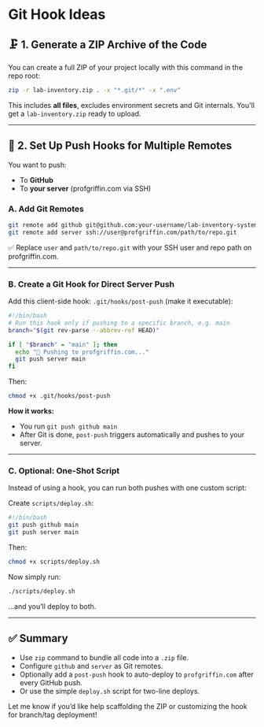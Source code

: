 # Git Hook Ideas

## 🗜️ 1. Generate a ZIP Archive of the Code

You can create a full ZIP of your project locally with this command in the repo root:

```bash
zip -r lab-inventory.zip . -x "*.git/*" -x ".env"
```

This includes **all files**, excludes environment secrets and Git internals. You'll get a `lab-inventory.zip` ready to upload.

---

## 🔁 2. Set Up Push Hooks for Multiple Remotes

You want to push:

- To **GitHub**
- To **your server** (profgriffin.com via SSH)

### A. Add Git Remotes

```bash
git remote add github git@github.com:your-username/lab-inventory-system.git
git remote add server ssh://user@profgriffin.com/path/to/repo.git
```

✅ Replace `user` and `path/to/repo.git` with your SSH user and repo path on profgriffin.com.

---

### B. Create a Git Hook for Direct Server Push

Add this client-side hook: `.git/hooks/post-push` (make it executable):

```bash
#!/bin/bash
# Run this hook only if pushing to a specific branch, e.g. main
branch="$(git rev-parse --abbrev-ref HEAD)"

if [ "$branch" = "main" ]; then
  echo "📡 Pushing to profgriffin.com..."
  git push server main
fi
```

Then:

```bash
chmod +x .git/hooks/post-push
```

**How it works:**

- You run `git push github main`
- After Git is done, `post-push` triggers automatically and pushes to your server.

---

### C. Optional: One-Shot Script

Instead of using a hook, you can run both pushes with one custom script:

Create `scripts/deploy.sh`:

```bash
#!/bin/bash
git push github main
git push server main
```

Then:

```bash
chmod +x scripts/deploy.sh
```

Now simply run:

```bash
./scripts/deploy.sh
```

…and you’ll deploy to both.

---

## ✅ Summary

- Use `zip` command to bundle all code into a `.zip` file.
- Configure `github` and `server` as Git remotes.
- Optionally add a `post-push` hook to auto-deploy to `profgriffin.com` after every GitHub push.
- Or use the simple `deploy.sh` script for two-line deploys.

Let me know if you’d like help scaffolding the ZIP or customizing the hook for branch/tag deployment!
